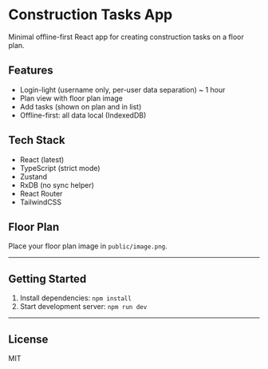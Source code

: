 # Construction Tasks App

Minimal offline-first React app for creating construction tasks on a floor plan.

## Features

- Login-light (username only, per-user data separation) ~ 1 hour
- Plan view with floor plan image
- Add tasks (shown on plan and in list)
- Offline-first: all data local (IndexedDB)

## Tech Stack

- React (latest)
- TypeScript (strict mode)
- Zustand
- RxDB (no sync helper)
- React Router
- TailwindCSS

## Floor Plan

Place your floor plan image in `public/image.png`.

---

## Getting Started

1. Install dependencies: `npm install`
2. Start development server: `npm run dev`

---

## License

MIT
